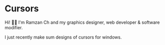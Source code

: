 # Cursors
Hi! 👋🏼 I'm Ramzan Ch and my graphics designer, web developer &amp; software modifier.

I just recently make sum designs of cursors for windows.
